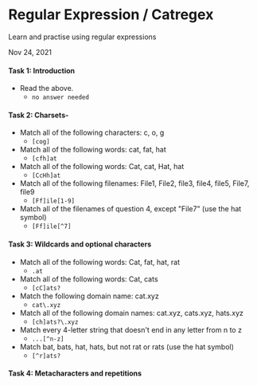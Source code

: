 # Regular Expression / Catregex

Learn and practise using regular expressions

Nov 24, 2021

#### Task 1: Introduction
- Read the above.
  - `no answer needed`

#### Task 2: Charsets-
- Match all of the following characters: c, o, g
  - `[cog]`
- Match all of the following words: cat, fat, hat
  - `[cfh]at`
- Match all of the following words: Cat, cat, Hat, hat
  - `[CcHh]at`
- Match all of the following filenames: File1, File2, file3, file4, file5, File7, file9
  - `[Ff]ile[1-9]`
- Match all of the filenames of question 4, except "File7" (use the hat symbol)
  - `[Ff]ile[^7]`

#### Task 3: Wildcards and optional characters
- Match all of the following words: Cat, fat, hat, rat
  - `.at`
- Match all of the following words: Cat, cats
  - `[cC]ats?`
- Match the following domain name: cat.xyz
  - `cat\.xyz`
- Match all of the following domain names: cat.xyz, cats.xyz, hats.xyz
  - `[ch]ats?\.xyz`
- Match every 4-letter string that doesn't end in any letter from n to z
  - `...[^n-z]`
- Match bat, bats, hat, hats, but not rat or rats (use the hat symbol)
  - `[^r]ats?`
 
#### Task 4: Metacharacters and repetitions
